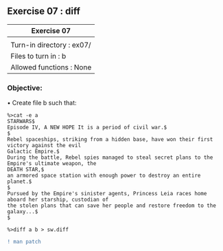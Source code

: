 ## Exercise 07 : diff

|               Exercise 07             |
|---------------------------------------|
|                                       |
| Turn-in directory : ex07/             |
| Files to turn in : b                  |
| Allowed functions : None              |

 ### Objective: 

• Create file b such that:

<pre><code>%>cat -e a
STARWARS$
Episode IV, A NEW HOPE It is a period of civil war.$
$
Rebel spaceships, striking from a hidden base, have won their first victory against the evil
Galactic Empire.$
During the battle, Rebel spies managed to steal secret plans to the Empire's ultimate weapon, the
DEATH STAR,$
an armored space station with enough power to destroy an entire planet.$
$
Pursued by the Empire's sinister agents, Princess Leia races home aboard her starship, custodian of
the stolen plans that can save her people and restore freedom to the galaxy...$
$ </pre></code>
<pre><code>%>diff a b > sw.diff</pre></code>

```diff
! man patch
```
